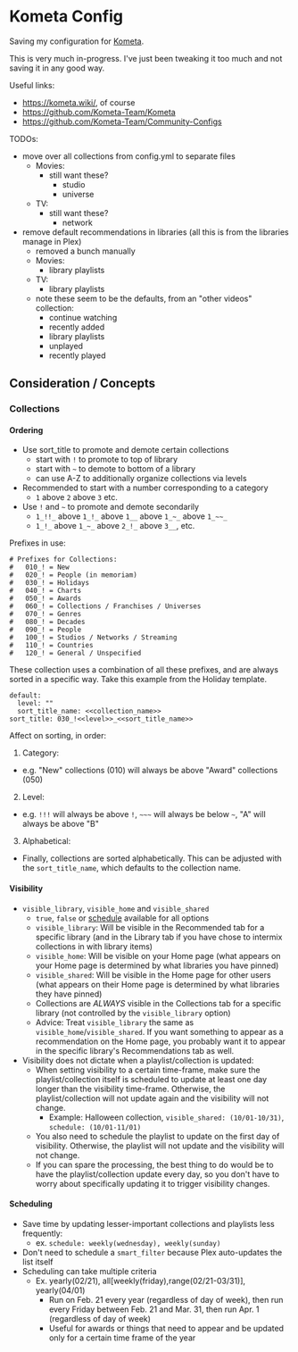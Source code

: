 # Kometa Config

Saving my configuration for [Kometa](https://kometa.wiki/).

This is very much in-progress. I've just been tweaking it too much and not saving it in any good way.

Useful links:

- https://kometa.wiki/, of course
- https://github.com/Kometa-Team/Kometa
- https://github.com/Kometa-Team/Community-Configs

TODOs:
- move over all collections from config.yml to separate files
  - Movies:
    - still want these?
      - studio
      - universe
  - TV:
    - still want these?
      - network
- remove default recommendations in libraries (all this is from the libraries manage in Plex)
  - removed a bunch manually
  - Movies:
    - library playlists
  - TV:
    - library playlists
  - note these seem to be the defaults, from an "other videos" collection:
    - continue watching
    - recently added
    - library playlists
    - unplayed
    - recently played

## Consideration / Concepts

### Collections

#### Ordering

- Use sort_title to promote and demote certain collections
    - start with `!` to promote to top of library
    - start with `~` to demote to bottom of a library
    - can use A-Z to additionally organize collections via levels
- Recommended to start with a number corresponding to a category
    - `1` above `2` above `3` etc.
- Use `!` and `~` to promote and demote secondarily
    - `1_!!_` above `1_!_` above `1__` above `1_~_` above `1_~~_`
    - `1_!_` above `1_~_` above `2_!_` above `3__`, etc.

Prefixes in use:

```
# Prefixes for Collections:
#   010_! = New
#   020_! = People (in memoriam)
#   030_! = Holidays
#   040_! = Charts
#   050_! = Awards
#   060_! = Collections / Franchises / Universes
#   070_! = Genres
#   080_! = Decades
#   090_! = People
#   100_! = Studios / Networks / Streaming
#   110_! = Countries
#   120_! = General / Unspecified
```

These collection uses a combination of all these prefixes, and are always sorted in a specific way. Take this example from the Holiday template.

```
default:
  level: ""
  sort_title_name: <<collection_name>>
sort_title: 030_!<<level>>_<<sort_title_name>>
```

Affect on sorting, in order:

1. Category:
  - e.g. "New" collections (010) will always be above "Award" collections (050)
2. Level:
  - e.g. `!!!` will always be above `!`, `~~~` will always be below `~`, "A" will always be above "B"
3. Alphabetical:
  - Finally, collections are sorted alphabetically. This can be adjusted with the `sort_title_name`, which defaults to the collection name.

#### Visibility

- `visible_library`, `visible_home` and `visible_shared`
    - `true`, `false` or [schedule](https://kometa.wiki/en/latest/config/schedule/) available for all options
    - `visible_library`: Will be visible in the Recommended tab for a specific library (and in the Library tab if you have chose to intermix collections in with library items)
    - `visible_home`: Will be visible on your Home page (what appears on your Home page is determined by what libraries you have pinned)
    - `visible_shared`: Will be visible in the Home page for other users (what appears on their Home page is determined by what libraries they have pinned)
    - Collections are *ALWAYS* visible in the Collections tab for a specific library (not controlled by the `visible_library` option)
    - Advice: Treat `visible_library` the same as `visible_home`/`visible_shared`. If you want something to appear as a recommendation on the Home page, you probably want it to appear in the specific library's Recommendations tab as well.
- Visibility does not dictate when a playlist/collection is updated:
    - When setting visibility to a certain time-frame, make sure the playlist/collection itself is scheduled to update at least one day longer than the visibility time-frame. Otherwise, the playlist/collection will not update again and the visibility will not change.
        - Example: Halloween collection, `visible_shared: (10/01-10/31)`, `schedule: (10/01-11/01)`
    - You also need to schedule the playlist to update on the first day of visibility. Otherwise, the playlist will not update and the visibility will not change.
    - If you can spare the processing, the best thing to do would be to have the playlist/collection update every day, so you don't have to worry about specifically updating it to trigger visibility changes.

#### Scheduling

- Save time by updating lesser-important collections and playlists less frequently:
    - ex. `schedule: weekly(wednesday), weekly(sunday)`
- Don't need to schedule a `smart_filter` because Plex auto-updates the list itself
- Scheduling can take multiple criteria
  - Ex. yearly(02/21), all[weekly(friday),range(02/21-03/31)], yearly(04/01)
    - Run on Feb. 21 every year (regardless of day of week), then run every Friday between Feb. 21 and Mar. 31, then run Apr. 1 (regardless of day of week)
    - Useful for awards or things that need to appear and be updated only for a certain time frame of the year

